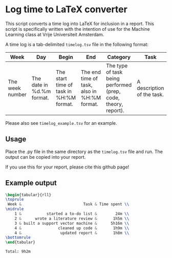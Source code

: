 Log time to LaTeX converter
===========================

This script converts a time log into LaTeX for inclusion in a report. This script is specifically written with the intention of use for the Machine Learning class at Vrije Universiteit Amsterdam.

A time log is a tab-delimited `timelog.tsv` file in the following format:

| Week | Day | Begin | End | Category | Task |
| --- | --- | --- | --- | --- | --- |
| The week number | The date in %d.%m format. | The start time of task in %H:%M format. | The end time of task, also in %H:%M format. | The type of task being performed (prep, code, theory, report). |  A description of the task.

Please also see `timelog_example.tsv` for an example.

Usage
-----
Place the .py file in the same directory as the `timelog.tsv` file and run. The output can be copied into your report.

If you use this for your report, please cite this github page!

Example output
--------------

```latex
\begin{tabular}{rll}
\toprule
 Week &                           Task & Time spent \\
\midrule
    1 &           started a to-do list &        24m \\
    2 &      wrote a literature review &       1h5m \\
    3 & built a support vector machine &      5h16m \\
    4 &                cleaned up code &       1h9m \\
    4 &                 updated report &       1h8m \\
\bottomrule
\end{tabular}

Total: 9h2m
```
